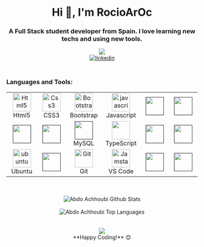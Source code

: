 <div align="center">
  
<h1 align="center">Hi 👋, I'm RocioArOc</h1>
<h3 align="center">A Full Stack student developer from Spain. I love learning new techs and using new tools.</h3>
<a href="https://www.youtube.com/watch?v=dQw4w9WgXcQ"><img src="https://user-images.githubusercontent.com/73097560/115834477-dbab4500-a447-11eb-908a-139a6edaec5c.gif"></a>
<br />

<a href="https://www.linkedin.com/in/roc%C3%ADo-arias-oc%C3%B3n-475544232/" target="_blank">
<img src=https://img.shields.io/badge/linkedin-%2300acee.svg?color=405DE6&style=for-the-badge&logo=linkedin&logoColor=white alt=linkedin style="margin-bottom: 5px;" />
</a>
<br />
<br />
<h3 align="left">Languages and Tools:</h3>

<table align="center">
  <tr>
      <td align="center" width="96">
      <a href="#html5">
        <img src="https://images.seeklogo.com/logo-png/18/1/html5-without-wordmark-color-logo-png_seeklogo-184157.png" width="48" height="48" alt="Html5" />
      </a>
      <br>Html5
    </td>
    <td align="center" width="96">
      <a href="#css3">
        <img src="https://upload.wikimedia.org/wikipedia/commons/thumb/6/62/CSS3_logo.svg/48px-CSS3_logo.svg.png" width="48" height="48" alt="Css3" />
      </a>
      <br>CSS3
    </td>
     <td align="center" width="96">
      <a href="#bootstrap">
        <img src="https://cdn.worldvectorlogo.com/logos/bootstrap-4.svg" width="48" height="48" alt="Bootstrap" />
      </a>
      <br>Bootstrap
    </td>
     <td align="center" width="96">
      <a href="#js">
        <img src="https://upload.wikimedia.org/wikipedia/commons/thumb/9/99/Unofficial_JavaScript_logo_2.svg/1024px-Unofficial_JavaScript_logo_2.svg.png" width="48" height="48" alt="javascript" />
      </a>
      <br>Javascript
    </td>
     <td align="center" width="96">
      <a href="">
        <img src="" width="48" height="48" alt="" />
      </a>
      <br>
    </td>
     <td align="center" width="96">
      <a href="">
        <img src="" width="48" height="48" alt="" />
      </a>
      <br>
    </td>
  </tr>

  <tr>
     <td align="center" width="96">
      <a href="" >
        <img src="" width="48" height="48" alt="" />
      </a>
      <br>
    </td>
      <td align="center" width="96">
      <a href="">
        <img src="" width="48" height="48" alt="" />
      </a>
      <br>
    </td>
      <td align="center" width="96">
      <a href="">
        <img src="https://www.logo.wine/a/logo/MySQL/MySQL-Logo.wine.svg" width="48" height="48" alt="" />
      </a>
      <br>MySQL
    </td>
     <td align="center" width="96">
      <a href="#">
        <img src="" width="48" height="48" alt="" />
      </a>
      <br>TypeScript
    </td>
     <td align="center" width="96">
        <a href="">
            <img src="" width="48" height="48"
                alt="" />
        </a>
        <br>
    </td>
    <td align="center" width="96">
        <a href="">
            <img src="" width="48"
                height="48" alt="" />
        </a>
        <br>
    </td>
  </tr>
   <tr>
      <td align="center" width="96">
      <a href="#ubuntu" >
        <img src="https://seeklogo.com/images/U/ubuntu-logo-8FDEC6A07B-seeklogo.com.png" width="48" height="48" alt="ubuntu" />
      </a>
      <br>Ubuntu
    </td>
     <td align="center" width="96">
      <a href="">
        <img src="" width="48" height="48" alt="" />
      </a>
      <br>
    </td>
      <td align="center" width="96">
      <a href="#git" >
        <img src="https://upload.wikimedia.org/wikipedia/commons/thumb/3/3f/Git_icon.svg/1200px-Git_icon.svg.png" width="48" height="48" alt="Git" />
      </a>
      <br>Git
    </td>
      <td align="center"  width="96">
      <a href="#vscode">
        <img src="https://upload.wikimedia.org/wikipedia/commons/9/9a/Visual_Studio_Code_1.35_icon.svg" width="48" height="48" alt="Jamstack" />
      </a>
      <br>VS Code
    </td>
      <td align="center" width="96">
      <a href="" >
        <img src="" width="48" height="48" alt="" />
      </a>
      <br>
    </td>
      <td align="center" width="96">
      <a href="" >
        <img src="" width="48" height="48" alt="" />
      </a>
      <br>
    </td>
  </tr>
</table>
 
<br />
<br />

<img align="center" src="https://github-readme-stats.vercel.app/api?username=rocioaroc&include_all_commits=true&count_private=true&show_icons=true&line_height=30&title_color=CDB4DB&icon_color=CDB4DB&text_color=D3D3D3&bg_color=0A0A0A" alt="Abdo Achhoubi Github Stats">
<br />
<br />
<img src="https://github-readme-stats.vercel.app/api/top-langs/?username=rocioaroc&layout=compact&theme=dark&bg_color=0A0A0A" alt="Abdo Achhoubi Top Languages"/>
<br />
<br />
<br />
<a href="https://www.youtube.com/watch?v=dQw4w9WgXcQ"><img src="https://user-images.githubusercontent.com/73097560/115834477-dbab4500-a447-11eb-908a-139a6edaec5c.gif"></a>
<br />
**Happy Coding!** 😊

</div>

